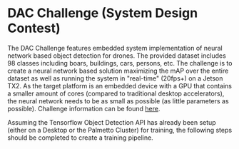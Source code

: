 # DAC Challenge (System Design Contest)

The DAC Challenge features embedded system implementation of neural network based object detection for drones.  The provided dataset includes 98 classes including boars, buildings, cars, persons, etc.  The challenge is to create a neural network based solution maximizing the mAP over the entire dataset as well as running the system in "real-time" (20fps+) on a Jetson TX2.  As the target platform is an embedded device with a GPU that contains a smaller amount of cores (compared to traditional desktop accelerators), the neural network needs to be as small as possible (as little parameters as possible).  Challenge information can be found [here](http://www.cse.cuhk.edu.hk/~byu/2018-DAC-HDC/index.html).

Assuming the Tensorflow Object Detection API has already been setup (either on a Desktop or the Palmetto Cluster) for training, the following steps should be completed to create a training pipeline.